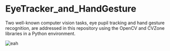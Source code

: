 # EyeTracker_and_HandGesture
Two well-known computer vision tasks, eye pupil tracking and hand gesture recognition, are addressed in this repository using the OpenCV and CVZone libraries in a Python environment.

![eah](https://github.com/user-attachments/assets/29742ab2-2ae3-48ce-9e9d-b36b3ed7a9be)
